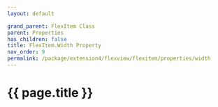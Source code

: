 ```yaml
---
layout: default

grand_parent: FlexItem Class
parent: Properties
has_children: false
title: FlexItem.Width Property
nav_order: 9
permalink: /package/extension4/flexview/flexitem/properties/width
---
```

# {{ page.title }}